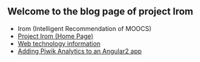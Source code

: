 <!-- 
## Welcome to GitHub Pages

You can use the [editor on GitHub](https://github.com/yingding/irom-blog/edit/master/README.md) to maintain and preview the content for ## your website in Markdown files.

Whenever you commit to this repository, GitHub Pages will run [Jekyll](https://jekyllrb.com/) to rebuild the pages in your site, from ## the content in your Markdown files.

### Markdown

Markdown is a lightweight and easy-to-use syntax for styling your writing. It includes conventions for

```markdown
Syntax highlighted code block

# Header 1
## Header 2
### Header 3

- Bulleted
- List

1. Numbered
2. List

**Bold** and _Italic_ and `Code` text

[Link](url) and ![Image](src)
```

For more details see [GitHub Flavored Markdown](https://guides.github.com/features/mastering-markdown/).

### Jekyll Themes

Your Pages site will use the layout and styles from the Jekyll theme you have selected in your [repository settings](https://github.com/yingding/irom-blog/settings). The name of this theme is saved in the Jekyll `_config.yml` configuration file.

### Support or Contact

Having trouble with Pages? Check out our [documentation](https://help.github.com/categories/github-pages-basics/) or [contact support](https://github.com/contact) and we’ll help you sort it out.

-->
## Welcome to the blog page of project Irom
* Irom (Intelligent Recommendation of MOOCS)
* [Project Irom (Home Page)](http://irom.pms.ifi.lmu.de/)
* [Web technology information](posts/webTechInfo.md)
* [Adding Piwik Analytics to an Angular2 app](posts/Angular2WithPiwik.md)
